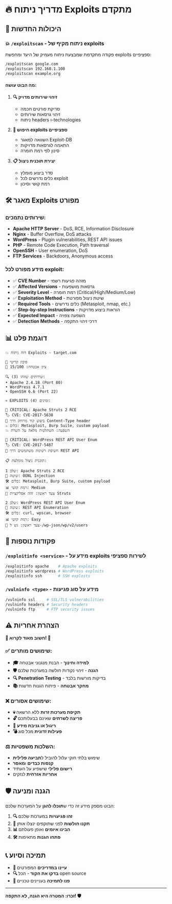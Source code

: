 # 🔥 מדריך ניתוח Exploits מתקדם

## 🎯 היכולות החדשות

### 💥 `/exploitscan` - ניתוח מקיף של exploits
פקודה מתקדמת שמבצעת ניתוח מעמיק של היעד ומחפשת exploits ספציפיים:

```bash
/exploitscan google.com
/exploitscan 192.168.1.100
/exploitscan example.org
```

#### מה הבוט עושה:
1. **🔍 זיהוי שירותים מדויק**
   - סריקת פורטים חכמה
   - זיהוי גרסאות שירותים
   - ניתוח headers ו-technologies

2. **🎯 חיפוש exploits ספציפיים**
   - השוואה למאגר Exploit-DB
   - התאמה לגרסאות מדויקות
   - סינון לפי רמת חומרה

3. **📋 יצירת תוכנית ניצול**
   - סדר ביצוע מומלץ
   - כלים נדרשים לכל exploit
   - רמת קושי וסיכון

## 🛠️ מאגר Exploits מפורט

### שירותים נתמכים:
- **Apache HTTP Server** - DoS, RCE, Information Disclosure
- **Nginx** - Buffer Overflow, DoS attacks
- **WordPress** - Plugin vulnerabilities, REST API issues
- **PHP** - Remote Code Execution, Path traversal  
- **OpenSSH** - User enumeration, DoS
- **FTP Services** - Backdoors, Anonymous access

### מידע מפורט לכל exploit:
- ✅ **CVE Number** - מזהה פגיעות רשמי
- ✅ **Affected Versions** - גרסאות מושפעות
- ✅ **Severity Level** - רמת חומרה (Critical/High/Medium/Low)
- ✅ **Exploitation Method** - שיטת ניצול מפורטת
- ✅ **Required Tools** - כלים נדרשים (Metasploit, nmap, etc.)
- ✅ **Step-by-step Instructions** - הוראות ביצוע מדויקות
- ✅ **Expected Impact** - השפעה צפויה
- ✅ **Detection Methods** - דרכי זיהוי התקפה

## 📊 דוגמת פלט

```
💥 דוח ניתוח Exploits - target.com

🚨 סיכון קריטי
🎯 ציון אבטחה: 15/100

🔍 שירותים שזוהו (3):
• Apache 2.4.18 (Port 80)
• WordPress 4.7.1
• OpenSSH 6.6 (Port 22)

💀 EXPLOITS זמינים (4):

🔴 CRITICAL: Apache Struts 2 RCE
🏷️ CVE: CVE-2017-5638
📝 ביצוע קוד מרוחק דרך Content-Type header
⚔️ כלים: Metasploit, Burp Suite, custom payload
💥 השפעה: השתלטות מלאה על השרת

🔴 CRITICAL: WordPress REST API User Enum
🏷️ CVE: CVE-2017-5487
📝 חשיפת רשימת משתמשים דרך REST API

📋 תוכנית ניצול מומלצת:

שלב 1: Apache Struts 2 RCE
🎯 שיטה: OGNL Injection
🛠️ כלים: Metasploit, Burp Suite, custom payload
📊 רמת קושי: Medium
🔹 צעד ראשון: זהה אפליקציית Struts

שלב 2: WordPress REST API User Enum
🎯 שיטה: REST API Enumeration  
🛠️ כלים: curl, wpscan, browser
📊 רמת קושי: Easy
🔹 צעד ראשון: גש ל-/wp-json/wp/v2/users
```

## 🔧 פקודות נוספות

### `/exploitinfo <service>` - מידע על exploits לשירות ספציפי
```bash
/exploitinfo apache    # Apache exploits
/exploitinfo wordpress # WordPress exploits
/exploitinfo ssh       # SSH exploits
```

### `/vulninfo <type>` - מידע על סוג פגיעות
```bash
/vulninfo ssl     # SSL/TLS vulnerabilities
/vulninfo headers # Security headers
/vulninfo ftp     # FTP security issues
```

## ⚠️ הצהרת אחריות

**🚨 חשוב מאוד לקרוא! 🚨**

### ✅ שימושים מותרים:
- **🎓 למידה וחינוך** - הבנת מנגנוני אבטחה
- **🛡️ הגנה** - זיהוי נקודות חולשה במערכות שלכם
- **🔍 Penetration Testing** - בדיקות מורשות בלבד
- **📚 מחקר אבטחה** - פיתוח הגנות חדשות

### ❌ שימושים אסורים:
- **💀 תקיפת מערכות זרות** ללא הרשאה
- **🔓 פריצה לשרתים** שאינם בבעלותכם
- **📡 ריגול או גניבת מידע**
- **💣 פעילות זדונית** מכל סוג

### ⚖️ השלכות משפטיות:
- שימוש בלתי חוקי עלול להוביל ל**תביעה פלילית**
- **קנסות כבדים** ו**מאסר**
- **רישום פלילי** שישפיע על העתיד
- **אחריות אזרחית** לנזקים

## 🛡️ הגנה ומניעה

הבוט מספק מידע זה כדי ש**תוכלו להגן** על המערכות שלכם:

1. **🔍 זהו פגיעויות** במערכות שלכם
2. **🔧 תקנו חולשות** לפני שתוקפים ינצלו אותן  
3. **📊 הבינו איומים** ואופן פעולתם
4. **🛠️ פתחו הגנות** מתאימות

## 📞 תמיכה וסיוע

- **📖 עיינו במדריכים** המפורטים
- **🔍 בדקו את הקוד** - הכל open source
- **📧 פנו לתמיכה** בעניינים טכניים

---

**זכרו: המטרה היא הגנה, לא התקפה! 🛡️**